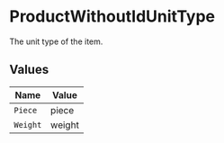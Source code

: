 # ProductWithoutIdUnitType

The unit type of the item.


## Values

| Name     | Value    |
| -------- | -------- |
| `Piece`  | piece    |
| `Weight` | weight   |